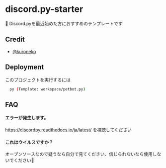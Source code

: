 
# discord.py-starter

🔰 Discord.pyを最近始めた方におすすめのテンプレートです

## Credit

- [@kuroneko](https://x.com/miichan1941759)
## Deployment

このプロジェクトを実行するには

```bash
  py (Template: workspace/petbot.py)
```


## FAQ

#### エラーが発生します。

https://discordpy.readthedocs.io/ja/latest/ を視聴してください 

#### これはウイルスですか？

オープンソースなので疑うなら自分で見てください、信じられないなら使用しないでください🖕

